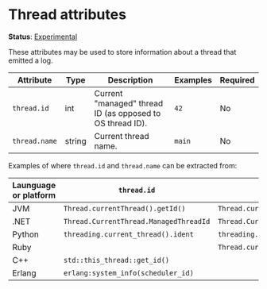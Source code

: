 # Thread attributes

**Status**: [Experimental](../../document-status.md)

These attributes may be used to store information about a thread that emitted a log.

| Attribute     | Type   | Description                                               | Examples | Required |
|---------------|--------|-----------------------------------------------------------|----------|----------|
| `thread.id`   | int    | Current "managed" thread ID (as opposed to OS thread ID). | `42`     | No       |
| `thread.name` | string | Current thread name.                                      | `main`   | No       |

Examples of where `thread.id` and `thread.name` can be extracted from:

| Launguage or platform | `thread.id`                            | `thread.name`                      |
|-----------------------|----------------------------------------|------------------------------------|
| JVM                   | `Thread.currentThread().getId()`       | `Thread.currentThread().getName()` |
| .NET                  | `Thread.CurrentThread.ManagedThreadId` | `Thread.CurrentThread.Name`        |
| Python                | `threading.current_thread().ident`     | `threading.current_thread().name`  |
| Ruby                  |                                        | `Thread.current.name`              |
| C++                   | `std::this_thread::get_id()`           |                                    |
| Erlang                | `erlang:system_info(scheduler_id)`     |                                    |
